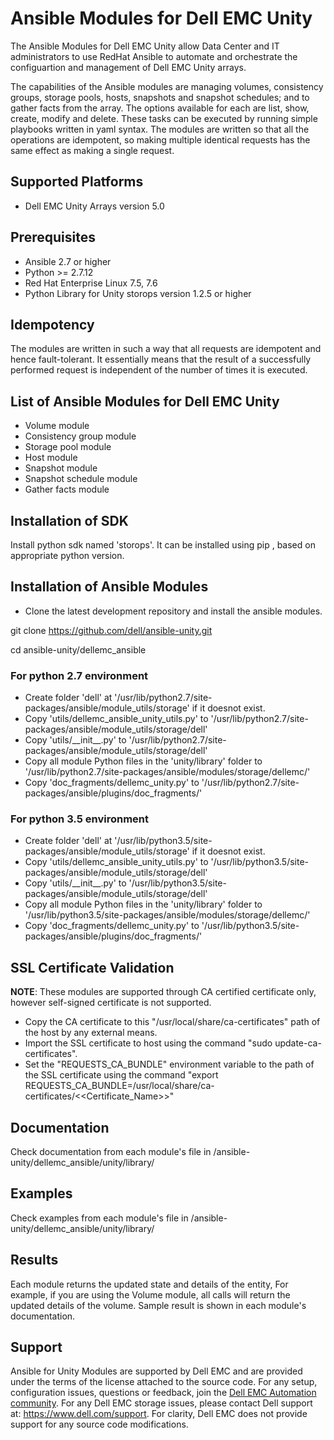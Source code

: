 # Ansible Modules for Dell EMC Unity

The Ansible Modules for Dell EMC Unity allow Data Center and IT administrators to use RedHat Ansible to automate and orchestrate the configuartion and management of Dell EMC Unity arrays.

The capabilities of the Ansible modules are managing volumes, consistency groups, storage pools, hosts, snapshots and snapshot schedules; and to gather facts from the array. The options available for each are list, show, create, modify and delete. These tasks can be executed by running simple playbooks written in yaml syntax. The modules are written so that all the operations are idempotent, so making multiple identical requests has the same effect as making a single request.

## Supported Platforms
  * Dell EMC Unity Arrays version 5.0

## Prerequisites
  * Ansible 2.7 or higher
  * Python >= 2.7.12
  * Red Hat Enterprise Linux 7.5, 7.6
  * Python Library for Unity storops version 1.2.5 or higher

## Idempotency
The modules are written in such a way that all requests are idempotent and hence fault-tolerant. It essentially means that the result of a successfully performed request is independent of the number of times it is executed.

## List of Ansible Modules for Dell EMC Unity
  * Volume module
  * Consistency group module
  * Storage pool module
  * Host module
  * Snapshot module
  * Snapshot schedule module
  * Gather facts module

## Installation of SDK
Install python sdk named 'storops'. It can be installed using pip , based on appropriate python version.

## Installation of Ansible Modules 

  * Clone the latest development repository and install the ansible modules.

  git clone https://github.com/dell/ansible-unity.git
  
  cd ansible-unity/dellemc_ansible

### For python 2.7 environment
  * Create folder 'dell' at '/usr/lib/python2.7/site-packages/ansible/module_utils/storage' if it doesnot exist.
  * Copy 'utils/dellemc_ansible_unity_utils.py' to  '/usr/lib/python2.7/site-packages/ansible/module_utils/storage/dell'
  * Copy 'utils/\_\_init\_\_.py' to  '/usr/lib/python2.7/site-packages/ansible/module_utils/storage/dell'
  * Copy all module Python files in the 'unity/library' folder to  '/usr/lib/python2.7/site-packages/ansible/modules/storage/dellemc/'
  * Copy 'doc_fragments/dellemc_unity.py' to '/usr/lib/python2.7/site-packages/ansible/plugins/doc_fragments/'
### For python 3.5 environment
  * Create folder 'dell' at '/usr/lib/python3.5/site-packages/ansible/module_utils/storage' if it doesnot exist.
  * Copy 'utils/dellemc_ansible_unity_utils.py' to  '/usr/lib/python3.5/site-packages/ansible/module_utils/storage/dell'
  * Copy 'utils/\_\_init\_\_.py' to  '/usr/lib/python3.5/site-packages/ansible/module_utils/storage/dell'
  * Copy all module Python files in the 'unity/library' folder to  '/usr/lib/python3.5/site-packages/ansible/modules/storage/dellemc/'
  * Copy 'doc_fragments/dellemc_unity.py' to '/usr/lib/python3.5/site-packages/ansible/plugins/doc_fragments/'


## SSL Certificate Validation

**NOTE**: These modules are supported through CA certified certificate only, however self-signed certificate is not supported.

  * Copy the CA certificate to this "/usr/local/share/ca-certificates" path of the host by any external means.
  * Import the SSL certificate to host using the command "sudo update-ca-certificates".
  * Set the "REQUESTS_CA_BUNDLE" environment variable to the path of the SSL certificate using the command "export REQUESTS_CA_BUNDLE=/usr/local/share/ca-certificates/<<Certificate_Name>>"

## Documentation
Check documentation from each module's file in /ansible-unity/dellemc_ansible/unity/library/

## Examples
Check examples from each module's file in /ansible-unity/dellemc_ansible/unity/library/

## Results
Each module returns the updated state and details of the entity, For example, if you are using the Volume module, all calls will return the updated details of the volume. Sample result is shown in each module's documentation.

## Support
Ansible for Unity Modules are supported by Dell EMC and are provided under the terms of the license attached to the source code.
For any setup, configuration issues, questions or feedback, join the [Dell EMC Automation community](https://www.dell.com/community/Automation/bd-p/Automation).
For any Dell EMC storage issues, please contact Dell support at: https://www.dell.com/support.
For clarity, Dell EMC does not provide support for any source code modifications.
